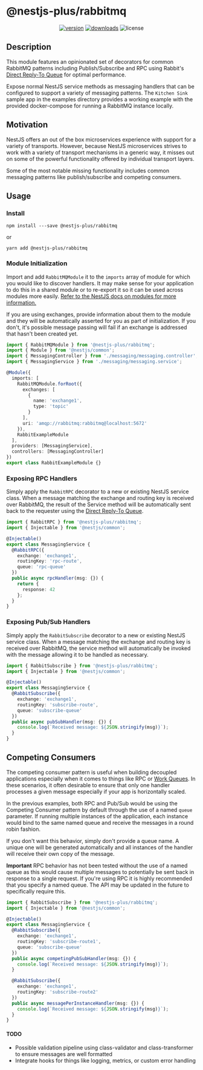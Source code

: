 # @nestjs-plus/rabbitmq

<p align="center">
<a href="https://www.npmjs.com/package/@nestjs-plus/rabbitmq"><img src="https://img.shields.io/npm/v/@nestjs-plus/rabbitmq.svg?style=flat" alt="version" /></a>
<a href="https://www.npmjs.com/package/@nestjs-plus/rabbitmq"><img alt="downloads" src="https://img.shields.io/npm/dt/@nestjs-plus/rabbitmq.svg?style=flat"></a>
<img alt="license" src="https://img.shields.io/npm/l/@nestjs-plus/rabbitmq.svg">
</p>

## Description

This module features an opinionated set of decorators for common RabbitMQ patterns including Publish/Subscribe and RPC using Rabbit's [Direct Reply-To Queue](https://www.rabbitmq.com/direct-reply-to.html) for optimal performance.

Expose normal NestJS service methods as messaging handlers that can be configured to support a variety of messaging patterns. The `Kitchen Sink` sample app in the examples directory provides a working example with the provided docker-compose for running a RabbitMQ instance locally.

## Motivation

NestJS offers an out of the box microservices experience with support for a variety of transports. However, because NestJS microservices strives to work with a variety of transport mechanisms in a generic way, it misses out on some of the powerful functionality offered by individual transport layers.

Some of the most notable missing functionality includes common messaging patterns like publish/subscribe and competing consumers.

## Usage

### Install

`npm install ---save @nestjs-plus/rabbitmq`

or

`yarn add @nestjs-plus/rabbitmq`

### Module Initialization

Import and add `RabbitMQModule` it to the `imports` array of module for which you would like to discover handlers. It may make sense for your application to do this in a shared module or to re-export it so it can be used across modules more easily. [Refer to the NestJS docs on modules for more information.](https://docs.nestjs.com/modules)

If you are using exchanges, provide information about them to the module and they will be automatically asserted for you as part of initialization. If you don't, it's possible message passing will fail if an exchange is addressed that hasn't been created yet.

```typescript
import { RabbitMQModule } from '@nestjs-plus/rabbitmq';
import { Module } from '@nestjs/common';
import { MessagingController } from './messaging/messaging.controller';
import { MessagingService } from './messaging/messaging.service';

@Module({
  imports: [
    RabbitMQModule.forRoot({
      exchanges: [
        {
          name: 'exchange1',
          type: 'topic'
        }
      ],
      uri: 'amqp://rabbitmq:rabbitmq@localhost:5672'
    }),
    RabbitExampleModule
  ],
  providers: [MessagingService],
  controllers: [MessagingController]
})
export class RabbitExampleModule {}
```

### Exposing RPC Handlers

Simply apply the `RabbitRPC` decorator to a new or existing NestJS service class. When a message matching the exchange and routing key is received over RabbitMQ, the result of the Service method will be automatically sent back to the requester using the [Direct Reply-To Queue](https://www.rabbitmq.com/direct-reply-to.html).

```typescript
import { RabbitRPC } from '@nestjs-plus/rabbitmq';
import { Injectable } from '@nestjs/common';

@Injectable()
export class MessagingService {
  @RabbitRPC({
    exchange: 'exchange1',
    routingKey: 'rpc-route',
    queue: 'rpc-queue'
  })
  public async rpcHandler(msg: {}) {
    return {
      response: 42
    };
  }
}
```

### Exposing Pub/Sub Handlers

Simply apply the `RabbitSubscribe` decorator to a new or existing NestJS service class. When a message matching the exchange and routing key is received over RabbitMQ, the service method will automatically be invoked with the message allowing it to be handled as necessary.

```typescript
import { RabbitSubscribe } from '@nestjs-plus/rabbitmq';
import { Injectable } from '@nestjs/common';

@Injectable()
export class MessagingService {
  @RabbitSubscribe({
    exchange: 'exchange1',
    routingKey: 'subscribe-route',
    queue: 'subscribe-queue'
  })
  public async pubSubHandler(msg: {}) {
    console.log(`Received message: ${JSON.stringify(msg)}`);
  }
}
```

## Competing Consumers

The competing consumer pattern is useful when building decoupled applications especially when it comes to things like RPC or [Work Queues](https://www.rabbitmq.com/tutorials/tutorial-two-javascript.html). In these scenarios, it often desirable to ensure that only one handler processes a given message especially if your app is horizontally scaled.

In the previous examples, both RPC and Pub/Sub would be using the Competing Consumer pattern by default through the use of a named `queue` parameter. If running multiple instances of the application, each instance would bind to the same named queue and receive the messages in a round robin fashion.

If you don't want this behavior, simply don't provide a queue name. A unique one will be generated automatically and all instances of the handler will receive their own copy of the message.

**Important** RPC behavior has not been tested without the use of a named queue as this would cause multiple messages to potentially be sent back in response to a single request. If you're using RPC it is highly recommended that you specify a named queue. The API may be updated in the future to specifically require this.

```typescript
import { RabbitSubscribe } from '@nestjs-plus/rabbitmq';
import { Injectable } from '@nestjs/common';

@Injectable()
export class MessagingService {
  @RabbitSubscribe({
    exchange: 'exchange1',
    routingKey: 'subscribe-route1',
    queue: 'subscribe-queue'
  })
  public async competingPubSubHandler(msg: {}) {
    console.log(`Received message: ${JSON.stringify(msg)}`);
  }

  @RabbitSubscribe({
    exchange: 'exchange1',
    routingKey: 'subscribe-route2'
  })
  public async messagePerInstanceHandler(msg: {}) {
    console.log(`Received message: ${JSON.stringify(msg)}`);
  }
}
```

#### TODO

- Possible validation pipeline using class-validator and class-transformer to ensure messages are well formatted
- Integrate hooks for things like logging, metrics, or custom error handling
